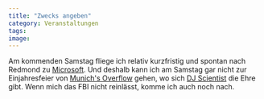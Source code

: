 ```yaml
---
title: "Zwecks angeben"
category: Veranstaltungen
tags: 
image: 
---
```


Am kommenden Samstag fliege ich relativ kurzfristig und spontan nach Redmond zu [Microsoft](http://www.microsoft.com). Und deshalb kann ich am Samstag gar nicht zur Einjahresfeier von [Munich's Overflow](http://www.bartime.de/event.munichs-overflow.8.37512.141803.html) gehen, wo sich [DJ Scientist](http://www.djscientist.com) die Ehre gibt. Wenn mich das FBI nicht reinlässt, komme ich auch noch nach.